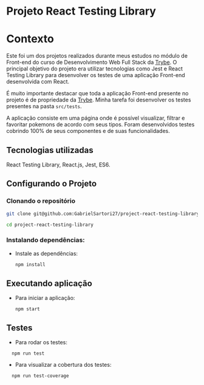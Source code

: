 # Projeto React Testing Library

# Contexto
Este foi um dos projetos realizados durante meus estudos no módulo de Front-end do curso de Desenvolvimento Web Full Stack da [Trybe](https://www.betrybe.com/formacao-desenvolvimento-web). O principal objetivo do projeto era utilizar tecnologias como Jest e React Testing Library para desenvolver os testes de uma aplicação Front-end desenvolvida com React.

É muito importante destacar que toda a aplicação Front-end presente no projeto é de propriedade da [Trybe](https://www.betrybe.com/). Minha tarefa foi desenvolver os testes presentes na pasta ```src/tests```.

A aplicação consiste em uma página onde é possível visualizar, filtrar e favoritar pokemons de acordo com seus tipos. Foram desenvolvidos testes cobrindo 100% de seus componentes e de suas funcionalidades.

## Tecnologias utilizadas

React Testing Library, React.js, Jest, ES6.

## Configurando o Projeto

### Clonando o repositório

```bash
git clone git@github.com:GabrielSartori27/project-react-testing-library.git

cd project-react-testing-library
```

### Instalando dependências:
* Instale as dependências:
  ```bash 
  npm install
  ``` 
## Executando aplicação

* Para iniciar a aplicação:

  ```
  npm start
  ```

## Testes

* Para rodar os testes:
```
  npm run test
```
* Para visualizar a cobertura dos testes:
```
  npm run test-coverage
```